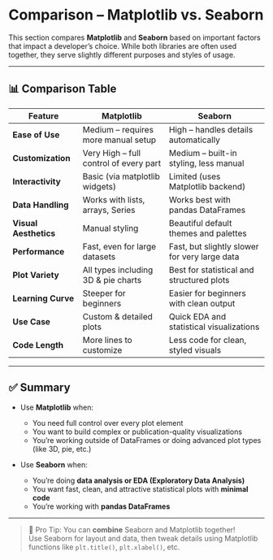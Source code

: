 # Comparison – Matplotlib vs. Seaborn

This section compares **Matplotlib** and **Seaborn** based on important factors that impact a developer’s choice. While both libraries are often used together, they serve slightly different purposes and styles of usage.

---

## 📊 Comparison Table

| Feature                  | Matplotlib                            | Seaborn                                   |
|--------------------------|----------------------------------------|--------------------------------------------|
| **Ease of Use**          | Medium – requires more manual setup    | High – handles details automatically       |
| **Customization**        | Very High – full control of every part | Medium – built-in styling, less manual     |
| **Interactivity**        | Basic (via matplotlib widgets)         | Limited (uses Matplotlib backend)          |
| **Data Handling**        | Works with lists, arrays, Series       | Works best with pandas DataFrames          |
| **Visual Aesthetics**    | Manual styling                         | Beautiful default themes and palettes      |
| **Performance**          | Fast, even for large datasets          | Fast, but slightly slower for very large data |
| **Plot Variety**         | All types including 3D & pie charts    | Best for statistical and structured plots  |
| **Learning Curve**       | Steeper for beginners                  | Easier for beginners with clean output     |
| **Use Case**             | Custom & detailed plots                | Quick EDA and statistical visualizations   |
| **Code Length**          | More lines to customize                | Less code for clean, styled visuals        |

---

## ✅ Summary

- Use **Matplotlib** when:
  - You need full control over every plot element
  - You want to build complex or publication-quality visualizations
  - You’re working outside of DataFrames or doing advanced plot types (like 3D, pie, etc.)

- Use **Seaborn** when:
  - You’re doing **data analysis or EDA (Exploratory Data Analysis)**
  - You want fast, clean, and attractive statistical plots with **minimal code**
  - You’re working with **pandas DataFrames**

---

> 🔁 Pro Tip: You can **combine** Seaborn and Matplotlib together!  
Use Seaborn for layout and data, then tweak details using Matplotlib functions like `plt.title()`, `plt.xlabel()`, etc.

